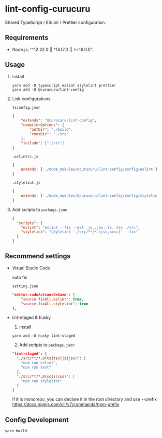 # lint-config-curucuru

Shared TypeScript / ESLint / Prettier configuration.

## Requirements

- Node.js: "^12.22.0 || ^14.17.0 || >=16.0.0".

## Usage

1. install

    ```
    yarn add -D typescript eslint stylelint prettier 
    yarn add -D @curucuru/lint-config
    ```

2. Link configurations

    `tsconfig.json`

    ```json
    {
        "extends": "@curucuru/lint-config",
        "compilerOptions": {
            "outDir": "./build",
            "rootDir": "./src"
        },
        "include": ["./src"]
    }
    ```

    `.eslintrc.js`
    ```js
    {
        extends: ['./node_modules/@curucuru/lint-config/config/eslint'],
    }
    ```

    `.stylelint.js`
    ```js
    {
        extends: ['./node_modules/@curucuru/lint-config/config/stylelint'],
    }
    ```

3. Add scripts to `package.json`

    ```json
    {
      "scripts": {
        "eslint": "eslint --fix --ext .js,.jsx,.ts,.tsx ./src",
        "stylelint": "stylelint './src/**/*.{css,scss}' --fix"
      }
    }
    ```

## Recommend settings

- Visual Studio Code

    auto fix

    `setting.json`

    ```json
    "editor.codeActionsOnSave": {
        "source.fixAll.eslint": true,
        "source.fixAll.stylelint": true
    },
    ```

- lint-staged & husky

  1. install

  ```
  yarn add -D husky lint-staged
  ```

  2. Add scripts to `package.json`

  ```json
  "lint-staged": {
    "./src/**/*.@(ts|tsx|js|jsx)": [
      "npm run eslint",
      "npm run test"
    ],
    "./src/**/*.@(scss|css)": [
      "npm run stylelint"
    ]
  }
  ```

  If it is monorepo, you can declare it in the root directory and use --prefix
  https://docs.npmjs.com/cli/v7/commands/npm-prefix


## Config Development

```
yarn build
```
